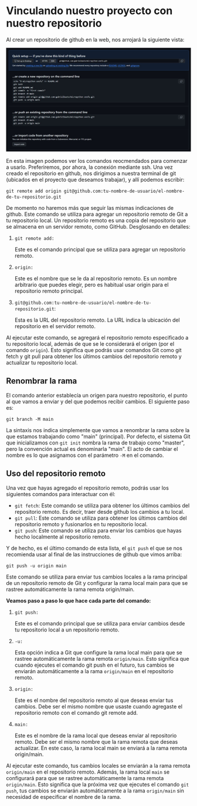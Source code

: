 # Vinculando nuestro proyecto con nuestro repositorio

Al crear un repositorio de github en la web, nos arrojará la siguiente vista:

![repositorio recién creado y comandos para usar](img/repositorio-creado.jpeg)

En esta imagen podemos ver los comandos reocmendados para comenzar a usarlo. Preferiremos, por ahora, la conexión mediante ssh. Una vez creado el repositorio en github, nos dirigimos a nuestra terminal de git (ubicados en el proyecto que deseamos trabajar), y allí podemos escribir:

```
git remote add origin git@github.com:tu-nombre-de-usuario/el-nombre-de-tu-repositorio.git
```

De momento no haremos más que seguir las mismas indicaciones de github. Este comando se utiliza para agregar un repositorio remoto de Git a tu repositorio local. Un repositorio remoto es una copia del repositorio que se almacena en un servidor remoto, como GitHub. Desglosando en detalles:

1. `git remote add:`

    Este es el comando principal que se utiliza para agregar un repositorio remoto.

2. `origin:`

    Este es el nombre que se le da al repositorio remoto. Es un nombre arbitrario que puedes elegir, pero es habitual usar origin para el repositorio remoto principal.

3. `git@github.com:tu-nombre-de-usuario/el-nombre-de-tu-repositorio.git`:

    Esta es la URL del repositorio remoto. La URL indica la ubicación del repositorio en el servidor remoto.

Al ejecutar este comando, se agregará el repositorio remoto especificado a tu repositorio local, además de que se le considerará el origen (por el comando `origin`). Esto significa que podrás usar comandos Git como git fetch y git pull para obtener los últimos cambios del repositorio remoto y actualizar tu repositorio local.

## Renombrar la rama

El comando anterior establecía un origen para nuestro repositorio, el punto al que vamos a enviar y del que podemos recibir cambios. El siguiente paso es:

```
git branch -M main
```

La sintaxis nos indica simplemente que vamos a renombrar la rama sobre la que estamos trabajando como "main" (principal). Por defecto, el sistema Git que inicializamos con `git init` nombra la rama de trabajo como "master", pero la convención actual es denominarla "main". El acto de cambiar el nombre es lo que asignamos con el parámetro `-M` en el comando.

## Uso del repositorio remoto

Una vez que hayas agregado el repositorio remoto, podrás usar los siguientes comandos para interactuar con él:

* `git fetch`: Este comando se utiliza para obtener los últimos cambios del repositorio remoto. Es decir, traer desde github los cambios a tu local.
* `git pull`: Este comando se utiliza para obtener los últimos cambios del repositorio remoto y fusionarlos en tu repositorio local.
* `git push`: Este comando se utiliza para enviar los cambios que hayas hecho localmente al repositorio remoto.

Y de hecho, es el último comando de esta lista, el `git push` el que se nos recomienda usar al final de las instrucciones de github que vimos arriba:

```
git push -u origin main
```

Este comando se utiliza para enviar tus cambios locales a la rama principal de un repositorio remoto de Git y configurar la rama local main para que se rastree automáticamente la rama remota origin/main.

**Veamos paso a paso lo que hace cada parte del comando:**

1. `git push:`

    Este es el comando principal que se utiliza para enviar cambios desde tu repositorio local a un repositorio remoto.
2. `-u:`

    Esta opción indica a Git que configure la rama local main para que se rastree automáticamente la rama remota `origin/main`. Esto significa que cuando ejecutes el comando git push en el futuro, tus cambios se enviarán automáticamente a la rama `origin/main` en el repositorio remoto.

3. `origin:`
    
    Este es el nombre del repositorio remoto al que deseas enviar tus cambios. Debe ser el mismo nombre que usaste cuando agregaste el repositorio remoto con el comando git remote add.

4. `main:`

    Este es el nombre de la rama local que deseas enviar al repositorio remoto. Debe ser el mismo nombre que la rama remota que deseas actualizar. En este caso, la rama local main se enviará a la rama remota origin/main.

Al ejecutar este comando, tus cambios locales se enviarán a la rama remota `origin/main` en el repositorio remoto. Además, la rama local `main` se configurará para que se rastree automáticamente la rama remota `origin/main`. Esto significa que la próxima vez que ejecutes el comando `git push`, tus cambios se enviarán automáticamente a la rama `origin/main` sin necesidad de especificar el nombre de la rama.
